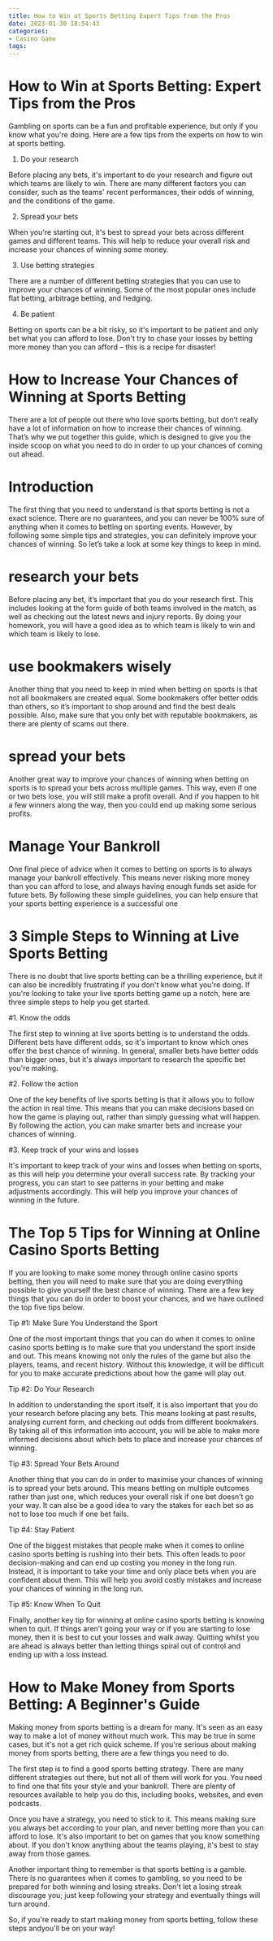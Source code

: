 ```yaml
---
title: How to Win at Sports Betting Expert Tips from the Pros
date: 2023-01-30 18:54:43
categories:
- Casino Game
tags:
---
```



#  How to Win at Sports Betting: Expert Tips from the Pros

Gambling on sports can be a fun and profitable experience, but only if you know what you're doing. Here are a few tips from the experts on how to win at sports betting.

1. Do your research

Before placing any bets, it's important to do your research and figure out which teams are likely to win. There are many different factors you can consider, such as the teams' recent performances, their odds of winning, and the conditions of the game.

2. Spread your bets

When you're starting out, it's best to spread your bets across different games and different teams. This will help to reduce your overall risk and increase your chances of winning some money.

3. Use betting strategies

There are a number of different betting strategies that you can use to improve your chances of winning. Some of the most popular ones include flat betting, arbitrage betting, and hedging.

4. Be patient

Betting on sports can be a bit risky, so it's important to be patient and only bet what you can afford to lose. Don't try to chase your losses by betting more money than you can afford – this is a recipe for disaster!

#  How to Increase Your Chances of Winning at Sports Betting

There are a lot of people out there who love sports betting, but don’t really have a lot of information on how to increase their chances of winning. That’s why we put together this guide, which is designed to give you the inside scoop on what you need to do in order to up your chances of coming out ahead.

# Introduction
The first thing that you need to understand is that sports betting is not a exact science. There are no guarantees, and you can never be 100% sure of anything when it comes to betting on sporting events. However, by following some simple tips and strategies, you can definitely improve your chances of winning. So let’s take a look at some key things to keep in mind.

# research your bets
Before placing any bet, it’s important that you do your research first. This includes looking at the form guide of both teams involved in the match, as well as checking out the latest news and injury reports. By doing your homework, you will have a good idea as to which team is likely to win and which team is likely to lose.

# use bookmakers wisely 
Another thing that you need to keep in mind when betting on sports is that not all bookmakers are created equal. Some bookmakers offer better odds than others, so it’s important to shop around and find the best deals possible. Also, make sure that you only bet with reputable bookmakers, as there are plenty of scams out there.

# spread your bets 
Another great way to improve your chances of winning when betting on sports is to spread your bets across multiple games. This way, even if one or two bets lose, you will still make a profit overall. And if you happen to hit a few winners along the way, then you could end up making some serious profits.

# Manage Your Bankroll 
One final piece of advice when it comes to betting on sports is to always manage your bankroll effectively. This means never risking more money than you can afford to lose, and always having enough funds set aside for future bets. By following these simple guidelines, you can help ensure that your sports betting experience is a successful one

#  3 Simple Steps to Winning at Live Sports Betting

There is no doubt that live sports betting can be a thrilling experience, but it can also be incredibly frustrating if you don't know what you're doing. If you're looking to take your live sports betting game up a notch, here are three simple steps to help you get started.

#1. Know the odds

The first step to winning at live sports betting is to understand the odds. Different bets have different odds, so it's important to know which ones offer the best chance of winning. In general, smaller bets have better odds than bigger ones, but it's always important to research the specific bet you're making.

#2. Follow the action

One of the key benefits of live sports betting is that it allows you to follow the action in real time. This means that you can make decisions based on how the game is playing out, rather than simply guessing what will happen. By following the action, you can make smarter bets and increase your chances of winning.

#3. Keep track of your wins and losses

It's important to keep track of your wins and losses when betting on sports, as this will help you determine your overall success rate. By tracking your progress, you can start to see patterns in your betting and make adjustments accordingly. This will help you improve your chances of winning in the future.

#  The Top 5 Tips for Winning at Online Casino Sports Betting

If you are looking to make some money through online casino sports betting, then you will need to make sure that you are doing everything possible to give yourself the best chance of winning. There are a few key things that you can do in order to boost your chances, and we have outlined the top five tips below.

Tip #1: Make Sure You Understand the Sport

One of the most important things that you can do when it comes to online casino sports betting is to make sure that you understand the sport inside and out. This means knowing not only the rules of the game but also the players, teams, and recent history. Without this knowledge, it will be difficult for you to make accurate predictions about how the game will play out.

Tip #2: Do Your Research

In addition to understanding the sport itself, it is also important that you do your research before placing any bets. This means looking at past results, analysing current form, and checking out odds from different bookmakers. By taking all of this information into account, you will be able to make more informed decisions about which bets to place and increase your chances of winning.

Tip #3: Spread Your Bets Around

Another thing that you can do in order to maximise your chances of winning is to spread your bets around. This means betting on multiple outcomes rather than just one, which reduces your overall risk if one bet doesn’t go your way. It can also be a good idea to vary the stakes for each bet so as not to lose too much if one bet fails.

Tip #4: Stay Patient

One of the biggest mistakes that people make when it comes to online casino sports betting is rushing into their bets. This often leads to poor decision-making and can end up costing you money in the long run. Instead, it is important to take your time and only place bets when you are confident about them. This will help you avoid costly mistakes and increase your chances of winning in the long run.

Tip #5: Know When To Quit

Finally, another key tip for winning at online casino sports betting is knowing when to quit. If things aren’t going your way or if you are starting to lose money, then it is best to cut your losses and walk away. Quitting whilst you are ahead is always better than letting things spiral out of control and ending up with a loss instead.

#  How to Make Money from Sports Betting: A Beginner's Guide

Making money from sports betting is a dream for many. It's seen as an easy way to make a lot of money without much work. This may be true in some cases, but it's not a get rich quick scheme. If you're serious about making money from sports betting, there are a few things you need to do.

The first step is to find a good sports betting strategy. There are many different strategies out there, but not all of them will work for you. You need to find one that fits your style and your bankroll. There are plenty of resources available to help you do this, including books, websites, and even podcasts.

Once you have a strategy, you need to stick to it. This means making sure you always bet according to your plan, and never betting more than you can afford to lose. It's also important to bet on games that you know something about. If you don't know anything about the teams playing, it's best to stay away from those games.

Another important thing to remember is that sports betting is a gamble. There is no guarantees when it comes to gambling, so you need to be prepared for both winning and losing streaks. Don't let a losing streak discourage you; just keep following your strategy and eventually things will turn around.

So, if you're ready to start making money from sports betting, follow these steps andyou'll be on your way!